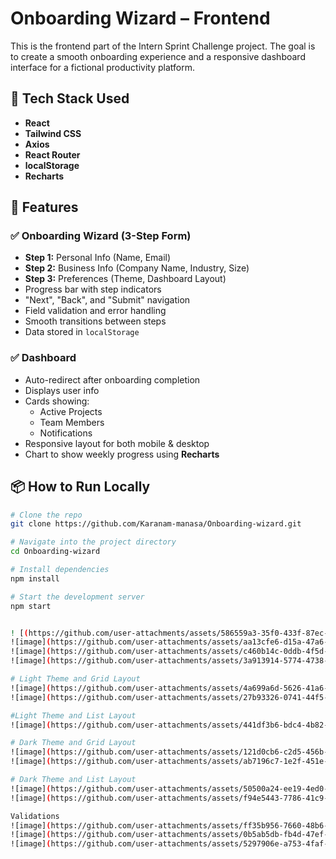 
# Onboarding Wizard – Frontend

This is the frontend part of the Intern Sprint Challenge project. The goal is to create a smooth onboarding experience and a responsive dashboard interface for a fictional productivity platform.

## 🚀 Tech Stack Used

- **React**
- **Tailwind CSS** 
- **Axios** 
- **React Router**
- **localStorage** 
- **Recharts** 

## 🎯 Features

  ### ✅ Onboarding Wizard (3-Step Form)
  - **Step 1:** Personal Info (Name, Email)
  - **Step 2:** Business Info (Company Name, Industry, Size)
  - **Step 3:** Preferences (Theme, Dashboard Layout)
  - Progress bar with step indicators
  - "Next", "Back", and "Submit" navigation
  - Field validation and error handling
  - Smooth transitions between steps
  - Data stored in `localStorage`

  ### ✅ Dashboard
  - Auto-redirect after onboarding completion
  - Displays user info
  - Cards showing:
    - Active Projects
    - Team Members
    - Notifications
  - Responsive layout for both mobile & desktop
  - Chart to show weekly progress using **Recharts**

## 📦 How to Run Locally

```bash
# Clone the repo
git clone https://github.com/Karanam-manasa/Onboarding-wizard.git

# Navigate into the project directory
cd Onboarding-wizard

# Install dependencies
npm install

# Start the development server
npm start


! [(https://github.com/user-attachments/assets/586559a3-35f0-433f-87ec-562e24d6feda)](https://github.com/user-attachments/assets/586559a3-35f0-433f-87ec-562e24d6feda)
![image](https://github.com/user-attachments/assets/aa13cfe6-d15a-47a6-b79d-da48723fe711)
![image](https://github.com/user-attachments/assets/c460b14c-0ddb-4f5d-b5fe-dd0a040adf0d)
![image](https://github.com/user-attachments/assets/3a913914-5774-4738-be27-120908576d0e)

# Light Theme and Grid Layout
![image](https://github.com/user-attachments/assets/4a699a6d-5626-41a6-bc6f-d04eb15cb06f)
![image](https://github.com/user-attachments/assets/27b93326-0741-44f5-bc45-f27a87d1e900)

#Light Theme and List Layout
![image](https://github.com/user-attachments/assets/441df3b6-bdc4-4b82-a716-77c05a83d08f)

# Dark Theme and Grid Layout
![image](https://github.com/user-attachments/assets/121d0cb6-c2d5-456b-899e-fad84f45e5f5)
![image](https://github.com/user-attachments/assets/ab7196c7-1e2f-451e-8529-674f49e91bf2)

# Dark Theme and List Layout
![image](https://github.com/user-attachments/assets/50500a24-ee19-4ed0-8162-363fedc901ac)
![image](https://github.com/user-attachments/assets/f94e5443-7786-41c9-9293-752d6acca504)

Validations
![image](https://github.com/user-attachments/assets/ff35b956-7660-48b6-bbfd-b771954a2cdb)
![image](https://github.com/user-attachments/assets/0b5ab5db-fb4d-47ef-9ef2-0b96ea6adff6)
![image](https://github.com/user-attachments/assets/5297906e-a753-4faf-b2cd-ff310f90e03d)










